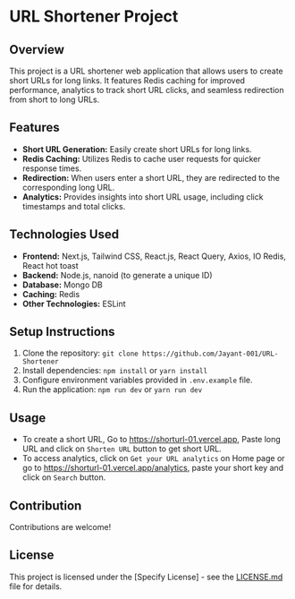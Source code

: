 # URL Shortener Project

## Overview
This project is a URL shortener web application that allows users to create short URLs for long links. It features Redis caching for improved performance, analytics to track short URL clicks, and seamless redirection from short to long URLs.

## Features
- **Short URL Generation:** Easily create short URLs for long links.
- **Redis Caching:** Utilizes Redis to cache user requests for quicker response times.
- **Redirection:** When users enter a short URL, they are redirected to the corresponding long URL.
- **Analytics:** Provides insights into short URL usage, including click timestamps and total clicks.

## Technologies Used
- **Frontend:** Next.js, Tailwind CSS, React.js, React Query, Axios, IO Redis, React hot toast
- **Backend:** Node.js, nanoid (to generate a unique ID)
- **Database:** Mongo DB
- **Caching:** Redis
- **Other Technologies:** ESLint

## Setup Instructions
1. Clone the repository: `git clone https://github.com/Jayant-001/URL-Shortener`
2. Install dependencies: `npm install` or `yarn install`
3. Configure environment variables provided in `.env.example` file.
4. Run the application: `npm run dev` or `yarn run dev`

## Usage
- To create a short URL, Go to https://shorturl-01.vercel.app, Paste long URL and click on `Shorten URL` button to get short URL.
- To access analytics, click on `Get your URL analytics` on Home page or go to https://shorturl-01.vercel.app/analytics, paste your short key and click on `Search` button.


## Contribution
Contributions are welcome!

## License
This project is licensed under the [Specify License] - see the [LICENSE.md](LICENSE.md) file for details.
